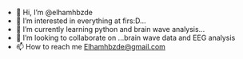 - 👋 Hi, I’m @elhamhbzde
- 👀 I’m interested in everything at firs:D...
- 🌱 I’m currently learning python and brain wave analysis...
- 💞️ I’m looking to collaborate on ...brain wave data and EEG analysis
- 📫 How to reach me Elhamhbzde@gmail.com

<!---
elhamhbzde/elhamhbzde is a ✨ special ✨ repository because its `README.md` (this file) appears on your GitHub profile.
You can click the Preview link to take a look at your changes.
--->
